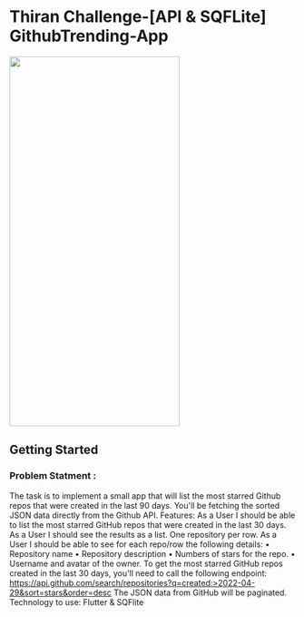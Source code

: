 # Thiran Challenge-[API & SQFLite] GithubTrending-App

<img src=https://github.com/thedemonKingx1337/Thiran-Challenge-2-Github-API/assets/43701328/1922ef82-2e25-47cc-9387-291a952ea4cc width="300" height="650"/>

## Getting Started

### Problem Statment : 
The task is to implement a small app that will list the most starred 
Github repos that were created in the last 90 days. You'll be fetching the sorted JSON data 
directly from the Github API.
Features:
As a User I should be able to list the most starred GitHub repos that were created in the last 
30 days. As a User I should see the results as a list. One repository per row.
As a User I should be able to see for each repo/row the following details:
• Repository name
• Repository description
• Numbers of stars for the repo.
• Username and avatar of the owner.
To get the most starred GitHub repos created in the last 30 days, you'll need to call the 
following endpoint:
https://api.github.com/search/repositories?q=created:>2022-04-29&sort=stars&order=desc 
The JSON data from GitHub will be paginated.
Technology to use: Flutter & SQFlite
